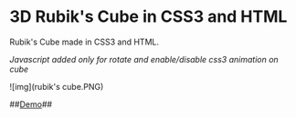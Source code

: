 3D Rubik's Cube in CSS3 and HTML
==================

Rubik's Cube made in CSS3 and HTML.

*Javascript added only for rotate and enable/disable css3 animation on cube*


![img](rubik's cube.PNG)



##[Demo](<http://codepen.io/lukasz-zak/full/tfDHq>)##
